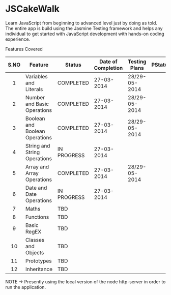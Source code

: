 JSCakeWalk
==========
Learn JavaScript from beginning to advanced level just by doing as told. The entire app is build using the Jasmine Testing framework and helps any individual to get started with JavaScript development with hands-on coding experience.

Features Covered


| S.NO | Feature                        | Status      | Date of Completion | Testing Plans | PStatus | Version |
|:----:|--------------------------------|-------------|--------------------|---------------|---------|---------|
| 1    | Variables and Literals         | COMPLETED   | 27-03-2014         | 28/29-05-2014 |         | 1.0     |
| 2    | Number and Basic Operations    | COMPLETED   | 27-03-2014         | 28/29-05-2014 |         | 1.0     |
| 3    | Boolean and Boolean Operations | COMPLETED   | 27-03-2014         | 28/29-05-2014 |         | 1.0     |
| 4    | String and String Operations   | IN PROGRESS | 27-03-2014         |               |         | 1.0     |
| 5    | Array and Array Operations     | COMPLETED   | 27-03-2014         | 28/29-05-2014 |         | 1.0     |
| 6    | Date and Date Operations       | IN PROGRESS | 27-03-2014         |               |         | 1.0     |
| 7    | Maths                          | TBD         |                    |               |         | 1.0     |
| 8    | Functions                      | TBD         |                    |               |         | 1.0     |
| 9    | Basic RegEX                    | TBD         |                    |               |         | 1.0     |
| 10   | Classes and Objects            | TBD         |                    |               |         | 1.0     |
| 11   | Prototypes                     | TBD         |                    |               |         | 1.0     |
| 12   | Inheritance                    | TBD         |                    |               |         | 1.0     |


NOTE -> Presently using the local version of the node http-server in order to run the application. 
